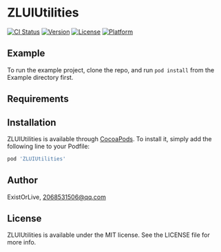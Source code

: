 # ZLUIUtilities

[![CI Status](https://img.shields.io/travis/ExistOrLive/ZLUIUtilities.svg?style=flat)](https://travis-ci.org/ExistOrLive/ZLUIUtilities)
[![Version](https://img.shields.io/cocoapods/v/ZLUIUtilities.svg?style=flat)](https://cocoapods.org/pods/ZLUIUtilities)
[![License](https://img.shields.io/cocoapods/l/ZLUIUtilities.svg?style=flat)](https://cocoapods.org/pods/ZLUIUtilities)
[![Platform](https://img.shields.io/cocoapods/p/ZLUIUtilities.svg?style=flat)](https://cocoapods.org/pods/ZLUIUtilities)

## Example

To run the example project, clone the repo, and run `pod install` from the Example directory first.

## Requirements

## Installation

ZLUIUtilities is available through [CocoaPods](https://cocoapods.org). To install
it, simply add the following line to your Podfile:

```ruby
pod 'ZLUIUtilities'
```

## Author

ExistOrLive, 2068531506@qq.com

## License

ZLUIUtilities is available under the MIT license. See the LICENSE file for more info.
